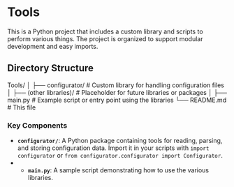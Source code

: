 # Tools

This is a Python project that includes a custom library and scripts to perform various things. The project is organized to support modular development and easy imports.

## Directory Structure
Tools/
│
├── configurator/         # Custom library for handling configuration files
│
├── (other libraries)/    # Placeholder for future libraries or packages
│
├── main.py              # Example script or entry point using the libraries
└── README.md            # This file


### Key Components
- **`configurator/`**: A Python package containing tools for reading, parsing, and storing configuration data. Import it in your scripts with `import configurator` or `from configurator.configurator import Configurator`.
- - **`main.py`**: A sample script demonstrating how to use the various libraries.
